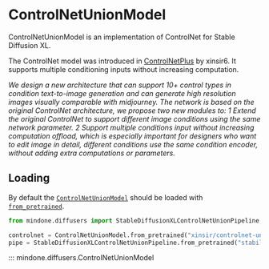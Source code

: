 <!--Copyright 2024 The HuggingFace Team and The InstantX Team. All rights reserved.

Licensed under the Apache License, Version 2.0 (the "License"); you may not use this file except in compliance with
the License. You may obtain a copy of the License at

http://www.apache.org/licenses/LICENSE-2.0

Unless required by applicable law or agreed to in writing, software distributed under the License is distributed on
an "AS IS" BASIS, WITHOUT WARRANTIES OR CONDITIONS OF ANY KIND, either express or implied. See the License for the
specific language governing permissions and limitations under the License.
-->

# ControlNetUnionModel

ControlNetUnionModel is an implementation of ControlNet for Stable Diffusion XL.

The ControlNet model was introduced in [ControlNetPlus](https://github.com/xinsir6/ControlNetPlus) by xinsir6. It supports multiple conditioning inputs without increasing computation.

*We design a new architecture that can support 10+ control types in condition text-to-image generation and can generate high resolution images visually comparable with midjourney. The network is based on the original ControlNet architecture, we propose two new modules to: 1 Extend the original ControlNet to support different image conditions using the same network parameter. 2 Support multiple conditions input without increasing computation offload, which is especially important for designers who want to edit image in detail, different conditions use the same condition encoder, without adding extra computations or parameters.*

## Loading

By default the [`ControlNetUnionModel`](https://mindspore-lab.github.io/mindone/latest/diffusers/api/models/controlnet_union/#mindone.diffusers.ControlNetUnionModel) should be loaded with [`from_pretrained`](https://mindspore-lab.github.io/mindone/latest/diffusers/api/models/overview/#mindone.diffusers.ModelMixin.from_pretrained).

```py
from mindone.diffusers import StableDiffusionXLControlNetUnionPipeline, ControlNetUnionModel

controlnet = ControlNetUnionModel.from_pretrained("xinsir/controlnet-union-sdxl-1.0")
pipe = StableDiffusionXLControlNetUnionPipeline.from_pretrained("stabilityai/stable-diffusion-xl-base-1.0", controlnet=controlnet)
```

::: mindone.diffusers.ControlNetUnionModel

